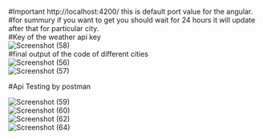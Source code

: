 #Important http://localhost:4200/ this is default port value for the angular.<br/>
#for summury if you want to get you should wait for 24 hours it will update after that for particular city.<br/>
#Key of the weather api key<br/>
![Screenshot (58)](https://github.com/user-attachments/assets/802e9967-b7ae-4dea-9fcc-a8d6a258bdf0)<br/>
#final output of the code of different cities <br/>
![Screenshot (56)](https://github.com/user-attachments/assets/b2ed4fc8-aef7-42a6-b31f-0fe7a40bc316)<br/>
![Screenshot (57)](https://github.com/user-attachments/assets/50b886e1-ca0c-48d5-b0da-2f75342afffb)<br/>

#Api Testing by postman

![Screenshot (59)](https://github.com/user-attachments/assets/54231091-fa88-4f4d-825c-9c39cd0ff45d)<br/>
![Screenshot (60)](https://github.com/user-attachments/assets/66d9deca-4a3c-4a75-9894-1c592d9352c0)<br/>
![Screenshot (62)](https://github.com/user-attachments/assets/47c31bc5-7198-4d37-b730-ed1552a93db8)<br/>
![Screenshot (64)](https://github.com/user-attachments/assets/c1f8b5b0-258d-4aca-8967-ea7a1f85e0f4)<br/><br/>
